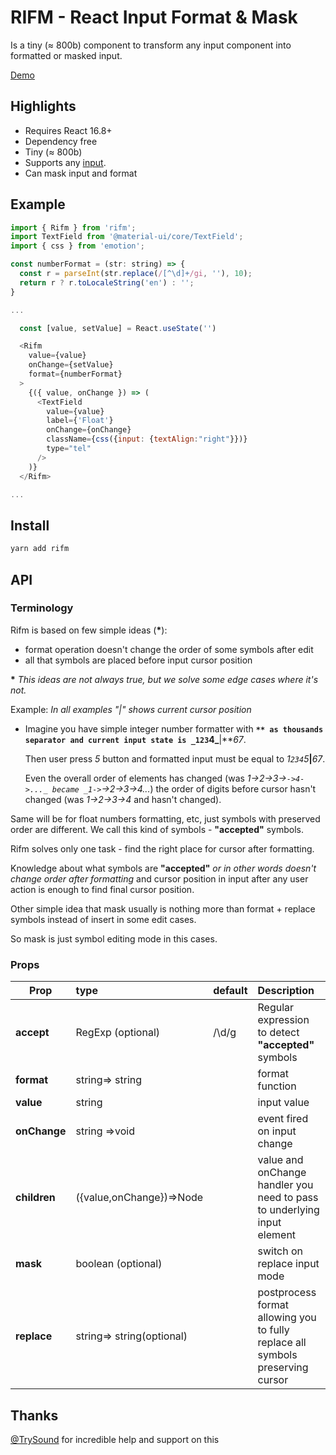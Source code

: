 # RIFM - React Input Format & Mask

Is a tiny (≈ 800b) component to transform any input component
into formatted or masked input.

[Demo](https://istarkov.github.io/rifm)

## Highlights

- Requires React 16.8+
- Dependency free
- Tiny (≈ 800b)
- Supports any [input](https://istarkov.github.io/rifm#material-ui).
- Can mask input and format

## Example

```js
import { Rifm } from 'rifm';
import TextField from '@material-ui/core/TextField';
import { css } from 'emotion';

const numberFormat = (str: string) => {
  const r = parseInt(str.replace(/[^\d]+/gi, ''), 10);
  return r ? r.toLocaleString('en') : '';
}

...

  const [value, setValue] = React.useState('')

  <Rifm
    value={value}
    onChange={setValue}
    format={numberFormat}
  >
    {({ value, onChange }) => (
      <TextField
        value={value}
        label={'Float'}
        onChange={onChange}
        className={css({input: {textAlign:"right"}})}
        type="tel"
      />
    )}
  </Rifm>

...
```

## Install

```sh
yarn add rifm
```

## API

### Terminology

Rifm is based on few simple ideas (**\***):

- format operation doesn't change the order of some symbols after edit
- all that symbols are placed before input cursor position

**\*** _This ideas are not always true, but we solve some edge cases where it's not._

Example:
_In all examples "|" shows current cursor position_

- Imagine you have simple integer number formatter with **`** as thousands separator
  and current input state is _123`4_**|**_67_.

  Then user press _5_ button and formatted input must be equal to _1`234`5_**|**_67_.

  Even the overall order of elements has changed
  (was _1->2->3->`->4->..._ became _1->`->2->3->4..._)
  the order of digits before cursor hasn't changed
  (was _1->2->3->4_ and hasn't changed).

Same will be for float numbers formatting, etc,
just symbols with preserved order are different.
We call this kind of symbols - **"accepted"** symbols.

Rifm solves only one task -
find the right place for cursor after formatting.

Knowledge about what symbols are **"accepted"**
_or in other words doesn't change order after formatting_
and cursor position in input after any user action
is enough to find final cursor position.

Other simple idea that mask usually is nothing more
than format + replace symbols instead of insert in some edit cases.

So mask is just symbol editing mode in this cases.

### Props

| Prop         | type                      | default | Description                                                                    |
| ------------ | :------------------------ | :------ | :----------------------------------------------------------------------------- |
| **accept**   | RegExp (optional)         | /\d/g   | Regular expression to detect **"accepted"** symbols                            |
| **format**   | string=> string           |         | format function                                                                |
| **value**    | string                    |         | input value                                                                    |
| **onChange** | string =>void             |         | event fired on input change                                                    |
| **children** | ({value,onChange})=>Node  |         | value and onChange handler you need to pass to underlying input element        |
| **mask**     | boolean (optional)        |         | switch on replace input mode                                                   |
| **replace**  | string=> string(optional) |         | postprocess format allowing you to fully replace all symbols preserving cursor |

## Thanks

[@TrySound](https://github.com/TrySound) for incredible help and support on this
